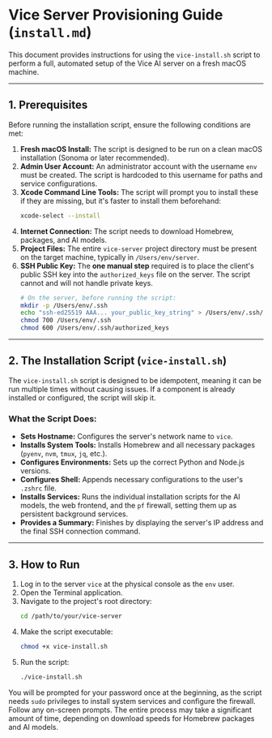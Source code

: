 # Vice Server Provisioning Guide (`install.md`)

This document provides instructions for using the `vice-install.sh` script to perform a full, automated setup of the Vice AI server on a fresh macOS machine.

---

## 1. Prerequisites

Before running the installation script, ensure the following conditions are met:

1.  **Fresh macOS Install:** The script is designed to be run on a clean macOS installation (Sonoma or later recommended).
2.  **Admin User Account:** An administrator account with the username `env` must be created. The script is hardcoded to this username for paths and service configurations.
3.  **Xcode Command Line Tools:** The script will prompt you to install these if they are missing, but it's faster to install them beforehand:
    ```sh
    xcode-select --install
    ```
4.  **Internet Connection:** The script needs to download Homebrew, packages, and AI models.
5.  **Project Files:** The entire `vice-server` project directory must be present on the target machine, typically in `/Users/env/server`.
6.  **SSH Public Key:** The **one manual step** required is to place the client's public SSH key into the `authorized_keys` file on the server. The script cannot and will not handle private keys.
    ```sh
    # On the server, before running the script:
    mkdir -p /Users/env/.ssh
    echo "ssh-ed25519 AAA... your_public_key_string" > /Users/env/.ssh/authorized_keys
    chmod 700 /Users/env/.ssh
    chmod 600 /Users/env/.ssh/authorized_keys
    ```

---

## 2. The Installation Script (`vice-install.sh`)

The `vice-install.sh` script is designed to be idempotent, meaning it can be run multiple times without causing issues. If a component is already installed or configured, the script will skip it.

### What the Script Does:

-   **Sets Hostname:** Configures the server's network name to `vice`.
-   **Installs System Tools:** Installs Homebrew and all necessary packages (`pyenv`, `nvm`, `tmux`, `jq`, etc.).
-   **Configures Environments:** Sets up the correct Python and Node.js versions.
-   **Configures Shell:** Appends necessary configurations to the user's `.zshrc` file.
-   **Installs Services:** Runs the individual installation scripts for the AI models, the web frontend, and the `pf` firewall, setting them up as persistent background services.
-   **Provides a Summary:** Finishes by displaying the server's IP address and the final SSH connection command.

---

## 3. How to Run

1.  Log in to the server `vice` at the physical console as the `env` user.
2.  Open the Terminal application.
3.  Navigate to the project's root directory:
    ```sh
    cd /path/to/your/vice-server
    ```
4.  Make the script executable:
    ```sh
    chmod +x vice-install.sh
    ```
5.  Run the script:
    ```sh
    ./vice-install.sh
    ```

You will be prompted for your password once at the beginning, as the script needs `sudo` privileges to install system services and configure the firewall. Follow any on-screen prompts. The entire process may take a significant amount of time, depending on download speeds for Homebrew packages and AI models.
